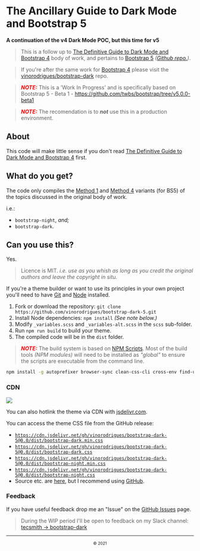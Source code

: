 # The Ancillary Guide to Dark Mode and Bootstrap 5
**A continuation of the v4 Dark Mode POC, but this time for v5**

> This is a follow up to [The Definitive Guide to Dark Mode and Bootstrap 4](http://vinorodrigues.github.io/bootstrap-dark) body of work,
> and pertains to [Bootstrap 5](https://getbootstrap.com) *([Github repo.](https://github.com/twbs/bootstrap))*.

> If you're after the same work for [Bootstrap 4](https://getbootstrap.com/docs/4.5/) please visit the [vinorodrigues/bootstrap-dark](https://github.com/vinorodrigues/bootstrap-dark) repo.


> <u style="text-decoration:none;color:red">***NOTE:***</u> This is a 'Work In Progress' and is specifically based on Bootstrap 5 - Beta 1 - https://github.com/twbs/bootstrap/tree/v5.0.0-beta1

> <u style="text-decoration:none;color:red">***NOTE:***</u> The recomendation is to ***not*** use this in a production environment.

## About

This code will make little sense if you don't read
[The Definitive Guide to Dark Mode and Bootstrap 4](http://vinorodrigues.github.io/bootstrap-dark) first.

## What do you get?

The code only compiles the [Method 1](https://github.com/vinorodrigues/bootstrap-dark/blob/master/README.md#method-1) and [Method 4](https://github.com/vinorodrigues/bootstrap-dark/blob/master/README.md#method-4) variants (for BS5) of the topics discussed in the original body of work.

i.e.:

* `bootstrap-night`, _and;_
* `bootstrap-dark`.

## Can you use this?

Yes.

> Licence is MIT.  *i.e. use as you whish as long as you credit the original authors and leave the copyright in situ.*

If you're a theme builder or want to use its principles in your own project you'll need to have [Git](https://help.github.com/articles/set-up-git) and [Node](https://nodejs.org/) installed.

1. Fork or download the repository: `git clone https://github.com/vinorodrigues/bootstrap-dark-5.git`
2. Install Node dependencies: `npm install`  *(See note below.)*
3. Modify `_variables.scss` and `_variables-alt.scss` in the `scss` sub-folder.
4. Run `npm run build` to build your theme.
5. The compiled code will be in the `dist` folder.

> <u style="text-decoration:none;color:red">***NOTE:***</u> The build system is based on [NPM Scripts](https://docs.npmjs.com/cli/v6/using-npm/scripts). Most of the build tools _(NPM modules)_ will need to be installed as *"global"* to ensure the scripts are executable from the command line.

```bash
npm install -g autoprefixer browser-sync clean-css-cli cross-env find-unused-sass-variables nodemon npm-run-all postcss postcss-cli rtlcss sass stylelint stylelint-config-twbs-bootstrap
```


### CDN

[![](https://data.jsdelivr.com/v1/package/gh/vinorodrigues/bootstrap-dark-5/badge?style=rounded)](https://www.jsdelivr.com/package/gh/vinorodrigues/bootstrap-dark-5)

You can also hotlink the theme via CDN with [jsdelivr.com](https://www.jsdelivr.com).

You can access the theme CSS file from the GitHub release:

* [`https://cdn.jsdelivr.net/gh/vinorodrigues/bootstrap-dark-5@0.0/dist/bootstrap-dark.min.css`](https://cdn.jsdelivr.net/gh/vinorodrigues/bootstrap-dark-5@0.0/dist/bootstrap-dark.min.css)
* [`https://cdn.jsdelivr.net/gh/vinorodrigues/bootstrap-dark-5@0.0/dist/bootstrap-dark.css`](https://cdn.jsdelivr.net/gh/vinorodrigues/bootstrap-dark-5@0.0/dist/bootstrap-dark.css)
* [`https://cdn.jsdelivr.net/gh/vinorodrigues/bootstrap-dark-5@0.0/dist/bootstrap-night.min.css`](https://cdn.jsdelivr.net/gh/vinorodrigues/bootstrap-dark-5@0.0/dist/bootstrap-night.min.css)
* [`https://cdn.jsdelivr.net/gh/vinorodrigues/bootstrap-dark-5@0.0/dist/bootstrap-night.css`](https://cdn.jsdelivr.net/gh/vinorodrigues/bootstrap-dark-5@0.0/dist/bootstrap-night.css)
* Source etc. are [here](https://cdn.jsdelivr.net/gh/vinorodrigues/bootstrap-dark-5/dist/), but I recommend using [GitHub](https://github.com/vinorodrigues/bootstrap-dark-5).


### Feedback

If you have useful feedback drop me an "Issue" on the [GitHub Issues](https://github.com/vinorodrigues/bootstrap-dark-5/issues) page.

> During the WIP period I'll be open to feedback on my Slack channel:  [tecsmith -> bootstrap-dark](https://tecsmith.slack.com/messages/boostrap-dark/)


---

<p align="center" style="display:block;font-size:75%;text-align:center">&copy; 2021</p>
